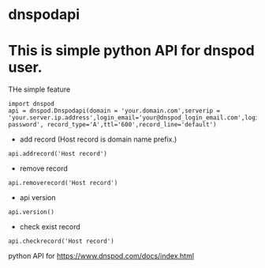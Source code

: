# dnspodapi
# This is simple python API for dnspod user.
THe simple feature


```
import dnspod
api = dnspod.Dnspodapi(domain = 'your.domain.com',serverip = 'your.server.ip.address',login_email='your@dnspod_login_email.com',login_password='your password', record_type='A',ttl='600',record_line='default')
```
- add record (Host record is domain name prefix.)
```
api.addrecord('Host record')
```
- remove record
```
api.removerecord('Host record')
```
- api version
```
api.version()
```
- check exist record
```
api.checkrecord('Host record')
```

python API for https://www.dnspod.com/docs/index.html


